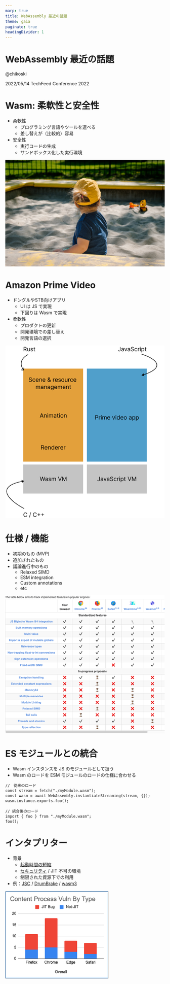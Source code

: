 ```yaml
---
marp: true
title: WebAssembly 最近の話題
theme: gaia
paginate: true
headingDivider: 1
---
```


# WebAssembly 最近の話題

@chikoski

2022/05/14 TechFeed Conference 2022

<!--
_class: lead
_paginate: false
-->

# Wasm: 柔軟性と安全性

- 柔軟性
  - プログラミング言語やツールを選べる
  - 差し替えが（比較的）容易
- 安全性
  - 実行コードの生成
  - サンドボックス化した実行環境

![bg right:30%](./assets/ostap-senyuk-7C8c-7fwk34-unsplash.jpg)

<!--
_footer: Photo by [Ostap Senyuk](https://unsplash.com/@kintecus?utm_source=unsplash&utm_medium=referral&utm_content=creditCopyText) on [Unsplash](https://unsplash.com/)
-->


# Amazon Prime Video  

- ドングルやSTB向けアプリ
  - UI は JS で実現
  - 下回りは Wasm で実現
- 柔軟性
  - プロダクトの更新
  - 開発環境での差し替え
  - 開発言語の選択

![bg right:35% fit](./assets/amazom-prime-video.svg)

<!--
_footer: The diagram is cited from [How Prime Video updates its app for more than 8,000 device types](https://www.amazon.science/blog/how-prime-video-updates-its-app-for-more-than-8-000-device-types)
-->



# 仕様 / 機能

- 初期のもの (MVP)
- 追加されたもの
- 議論進行中のもの
  - Relaxed SIMD
  - ESM integration
  - Custom annotations
  - etc

![bg right:50% contain](./assets/compatiblity-table.png)

# ES モジュールとの統合

- Wasm インスタンスを JS のモジュールとして扱う
- Wasm のロードを ESM モジュールのロードの仕様に合わせる

```JS
//　従来のロード
const stream = fetch("./myModule.wasm");
const wasm = await WebAssembly.instantiateStreaming(stream, {});
wasm.instance.exports.foo();

// 統合後のロード
import { foo } from "./myModule.wasm";
foo();
```
<!--
_footer: The sample codes are cited from [WebAssembly ES Module Integration](https://docs.google.com/presentation/d/12cZ3FQizIJ7GGhegdSzRjnGp2l-gFsTlXfvUsAdN2No/edit#slide=id.p)
-->

# インタプリター

- 背景
  - [起動時間の短縮](https://docs.google.com/presentation/d/1QnlLXHaySUF3lJhQsOgMmsE4ynZiZx6kBMk4OAML-mY/edit#slide=id.p)
  - [セキュリティ](https://microsoftedge.github.io/edgevr/posts/Super-Duper-Secure-Mode/) / JIT 不可の環境  
  - 制限された資源下での利用
- 例：[JSC](https://www.youtube.com/watch?v=1v4wPoMskfo) / [DrumBrake](https://docs.google.com/document/d/1OIJ4Sv2XfTlI5NmTS1QI8v8wPL0LUT5s1W2D9OlJmMc/preview#) / [wasm3](https://github.com/wasm3/wasm3)

![bg right:40% auto](./assets/content-process-vlun-by-type.png)

<!--
_footer: "The bar chart is cited from [an analysis by Mozilla]( https://docs.google.com/spreadsheets/d/1FslzTx4b7sKZK4BR-DpO45JZNB1QZF9wuijK3OxBwr0/edit#gid=865365202)"
-->